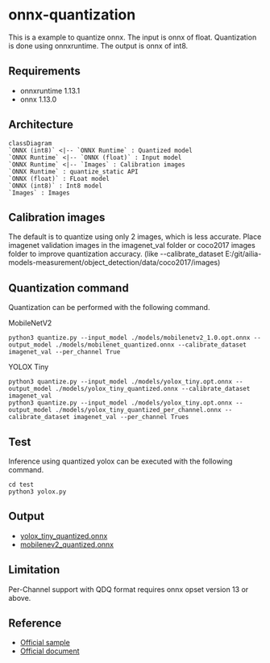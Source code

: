 # onnx-quantization

This is a example to quantize onnx. The input is onnx of float. Quantization is done using onnxruntime. The output is onnx of int8.

## Requirements

- onnxruntime 1.13.1
- onnx 1.13.0

## Architecture

```mermaid
classDiagram
`ONNX (int8)` <|-- `ONNX Runtime` : Quantized model
`ONNX Runtime` <|-- `ONNX (float)` : Input model
`ONNX Runtime` <|-- `Images` : Calibration images
`ONNX Runtime` : quantize_static API
`ONNX (float)` : FLoat model
`ONNX (int8)` : Int8 model
`Images` : Images
```

## Calibration images

The default is to quantize using only 2 images, which is less accurate.
Place imagenet validation images in the imagenet_val folder or coco2017 images folder to improve quantization accuracy.
(like --calibrate_dataset E:/git/ailia-models-measurement/object_detection/data/coco2017/images)

## Quantization command

Quantization can be performed with the following command. 

MobileNetV2

```
python3 quantize.py --input_model ./models/mobilenetv2_1.0.opt.onnx --output_model ./models/mobilenet_quantized.onnx --calibrate_dataset imagenet_val --per_channel True
```

YOLOX Tiny

```
python3 quantize.py --input_model ./models/yolox_tiny.opt.onnx --output_model ./models/yolox_tiny_quantized.onnx --calibrate_dataset imagenet_val
python3 quantize.py --input_model ./models/yolox_tiny.opt.onnx --output_model ./models/yolox_tiny_quantized_per_channel.onnx --calibrate_dataset imagenet_val --per_channel Trues
```

## Test

Inference using quantized yolox can be executed with the following command.

```
cd test
python3 yolox.py
```

## Output

- [yolox_tiny_quantized.onnx](./models/yolox_tiny_quantized.onnx)
- [mobilenev2_quantized.onnx](./models/mobilenev2_quantized.onnx)

## Limitation

Per-Channel support with QDQ format requires onnx opset version 13 or above.

## Reference

- [Official sample](https://onnxruntime.ai/docs/performance/quantization.html)
- [Official document](https://github.com/microsoft/onnxruntime-inference-examples/tree/main/quantization/image_classification/cpu)
